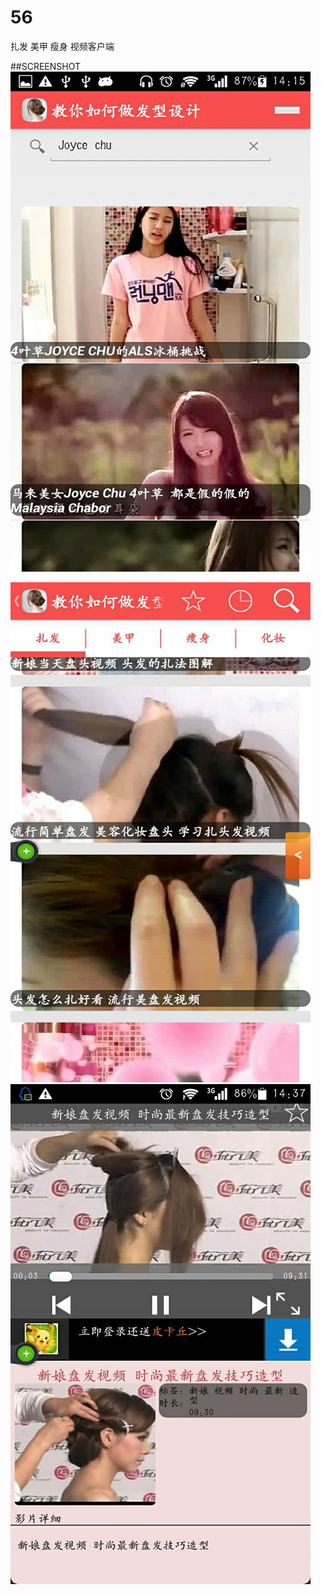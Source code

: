 # 56
扎发 美甲 瘦身 视频客户端

##SCREENSHOT
![image](https://github.com/adamin1990/56/raw/master/art/4.jpg)

![image](https://github.com/adamin1990/56/raw/master/art/5.jpg)
![image](https://github.com/adamin1990/56/raw/master/art/6.jpg)
